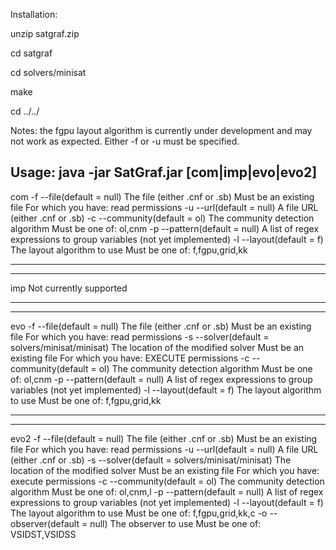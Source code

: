 Installation:

unzip satgraf.zip

cd satgraf

cd solvers/minisat

make

cd ../../


Notes:
the fgpu layout algorithm is currently under development and may not work as expected. 
Either -f or -u must be specified.


Usage: java -jar SatGraf.jar [com|imp|evo|evo2] <options>
--------------------------------
com
	-f --file(default = null) The file (either .cnf or .sb)
	Must be an existing file For which you have: read permissions
	-u --url(default = null) A file URL (either .cnf or .sb)
	-c --community(default = ol) The community detection algorithm
	Must be one of: ol,cnm
	-p --pattern(default = null) A list of regex expressions to group variables (not yet implemented)
	-l --layout(default = f) The layout algorithm to use
	Must be one of: f,fgpu,grid,kk
	
--------------------------------
--------------------------------
imp
	Not currently supported
	
--------------------------------
--------------------------------
evo
	-f --file(default = null) The file (either .cnf or .sb)
	Must be an existing file For which you have: read permissions
	-s --solver(default = solvers/minisat/minisat) The location of the modified solver
	Must be an existing file For which you have: EXECUTE permissions
	-c --community(default = ol) The community detection algorithm
	Must be one of: ol,cnm
	-p --pattern(default = null) A list of regex expressions to group variables (not yet implemented)
	-l --layout(default = f) The layout algorithm to use
	Must be one of: f,fgpu,grid,kk
	
--------------------------------
--------------------------------
evo2
	-f --file(default = null) The file (either .cnf or .sb)
	Must be an existing file For which you have: read permissions
	-u --url(default = null) A file URL (either .cnf or .sb)
	-s --solver(default = solvers/minisat/minisat) The location of the modified solver
	Must be an existing file For which you have: execute permissions
	-c --community(default = ol) The community detection algorithm
	Must be one of: ol,cnm,l
	-p --pattern(default = null) A list of regex expressions to group variables (not yet implemented)
	-l --layout(default = f) The layout algorithm to use
	Must be one of: f,fgpu,grid,kk,c
	-o --observer(default = null) The observer to use
	Must be one of: VSIDST,VSIDSS
